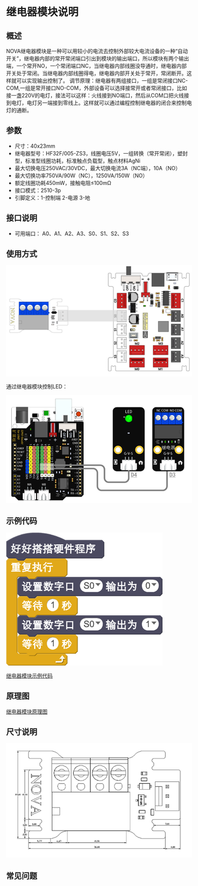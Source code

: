 # 继电器模块说明

## 概述
NOVA继电器模块是一种可以用较小的电流去控制外部较大电流设备的一种“自动开关”，继电器内部的常开常闭端口引出到模块的输出端口，所以模块有两个输出端，一个常开NO，一个常闭端口NC，当继电器内部线圈没导通时，继电器内部开关处于常闭。当继电器内部线圈得电，继电器内部开关处于常开，常闭断开。这样就可以实现输出控制了。
调节原理：继电器有两组接口，一组是常闭接口NC-COM,一组是常开接口NO-COM，外部设备可以选择接常开或者常闭接口，比如接一盏220V的电灯，接法可以这样：火线接到NO端口，然后从COM口把火线接到电灯，电灯另一端接到零线上。这样就可以通过编程控制继电器的闭合来控制电灯的通断。

## 参数
- 尺寸：40x23mm
- 继电器型号：HF32F/005-ZS3，线圈电压5V，一组转换（常开常闭），塑封型，标准型线圈功耗，标准触点负载型，触点材料AgNi
- 最大切换电压250VAC/30VDC，最大切换电流3A（NC端），10A（NO）
- 最大切换功率750VA/90W（NC），1250VA/150W（NO）
- 额定线圈功耗450mW，接触电阻≤100mΩ
- 接口模式：2510-3p
- 引脚定义：1-控制端 2-电源 3-地

## 接口说明
- 可用端口： A0、A1、A2、A3、S0、S1、S2、S3

## 使用方式
![](./images/43.png)

通过继电器模块控制LED：

![](./images/143.png)

## 示例代码
![](./images/44.png)

[继电器模块示例代码](http://www.haohaodada.com/show.php?id=949881)

## 原理图
[继电器模块原理图](https://github.com/Haohaodada-official/haohaodada-docs/blob/master/%E5%8E%9F%E7%90%86%E5%9B%BE/%E7%BB%A7%E7%94%B5%E5%99%A8%E6%A8%A1%E5%9D%97.pdf)

## 尺寸说明
![](./images/111.png)

## 常见问题
